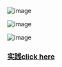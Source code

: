 ![image](https://github.com/GuoYiFantastic/InternLM_training_camp/assets/130634988/9b6d48d6-5e1c-4eef-9367-c38221b4ea35)

![image](https://github.com/GuoYiFantastic/InternLM_training_camp/assets/130634988/6ad882f7-7d88-4cbe-a308-718a0d7ed26d)

![image](https://github.com/GuoYiFantastic/InternLM_training_camp/assets/130634988/96a205cc-07e0-4cbd-8f2f-72c47a32531c)

### [实践click here](https://github.com/GuoYiFantastic/InternLM_training_camp/blob/main/OpenCompass%20%E5%A4%A7%E6%A8%A1%E5%9E%8B%E8%AF%84%E6%B5%8B/%E4%BD%9C%E4%B8%9A.md)

